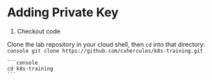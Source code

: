 Adding Private Key
=====================


1. Checkout code

Clone the lab repository in your cloud shell, then `cd` into that directory:
    ```console
    git clone https://github.com/cxhercules/k8s-training.git
    ```

    ```console
    cd k8s-training
    ```
